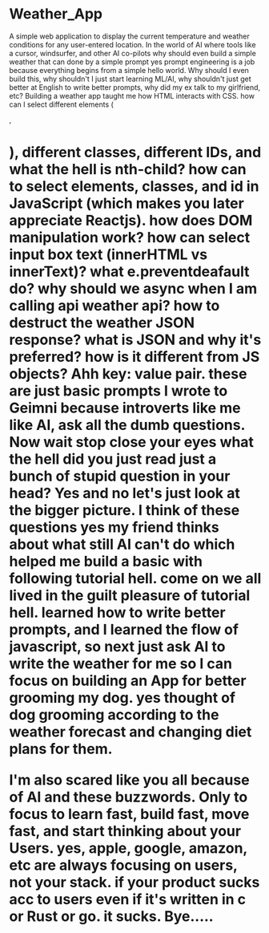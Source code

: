 # Weather_App
A simple web application to display the current temperature and weather conditions for any user-entered location.
In the world of AI where tools like a cursor, windsurfer, and other AI co-pilots why should even build a simple weather that can done by a simple prompt yes prompt engineering is a job because everything begins from a simple hello world.
Why should I even build this, why shouldn't I just start learning ML/AI, why shouldn't just get better at English to write better prompts, why did my ex talk to my girlfriend, etc?
Building a weather app taught me how HTML interacts with CSS. how can I select different elements (<p>, <h1>), different classes, different IDs, and what the hell is nth-child? 
how can to select elements, classes, and id in JavaScript (which makes you later appreciate Reactjs).
how does DOM manipulation work? how can select input box text (innerHTML vs innerText)? what e.preventdeafault do?
why should we async when I am calling api weather api?
how to destruct the weather JSON response? what is JSON and why it's preferred? how is it different from JS objects? Ahh key: value pair.
these are just basic prompts I wrote to Geimni because introverts like me like AI, ask all the dumb questions.
Now wait stop close your eyes what the hell did you just read just a bunch of stupid question in your head?
Yes and no let's just look at the bigger picture.
I think of these questions yes my friend thinks about what still AI can't do which helped me build a basic with following tutorial hell.
come on we all lived in the guilt pleasure of tutorial hell.
learned how to write better prompts, and I learned the flow of javascript, so next just ask AI to write the weather for me so I can focus on building an App for better grooming my dog. 
yes thought of dog grooming according to the weather forecast and changing diet plans for them.

I'm also scared like you all because of AI and these buzzwords. Only to focus to learn fast, build fast, move fast, and start thinking about  your Users.
yes, apple, google, amazon, etc are always focusing on users, not your stack. if your product sucks acc to users even if it's written in c or Rust or go. it sucks. Bye.....
